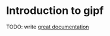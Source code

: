# Introduction to gipf

TODO: write [great documentation](http://jacobian.org/writing/great-documentation/what-to-write/)
